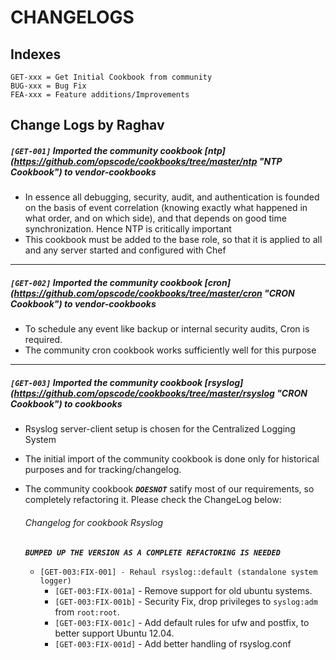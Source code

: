 # CHANGELOGS #

## Indexes ##
```
GET-xxx = Get Initial Cookbook from community
BUG-xxx = Bug Fix
FEA-xxx = Feature additions/Improvements
```

## Change Logs by Raghav ##

##### `[GET-001]` Imported the community cookbook [ntp] (https://github.com/opscode/cookbooks/tree/master/ntp "NTP Cookbook") to vendor-cookbooks #####

* In essence  all debugging, security, audit, and authentication is founded on the basis of event correlation (knowing exactly what happened in what order, and on which side), and that depends on good time synchronization. Hence NTP is critically important
* This cookbook must be added to the base role, so that it is applied to all and any server started and configured with Chef

---------

##### `[GET-002]` Imported the community cookbook [cron] (https://github.com/opscode/cookbooks/tree/master/cron "CRON Cookbook") to vendor-cookbooks #####

* To schedule any event like backup or internal security audits, Cron is required.
* The community cron cookbook works sufficiently well for this purpose

--------

##### `[GET-003]` Imported the community cookbook [rsyslog] (https://github.com/opscode/cookbooks/tree/master/rsyslog "CRON Cookbook") to cookbooks ####

* Rsyslog server-client setup is chosen for the Centralized Logging System
* The initial import of the community cookbook is done only for historical purposes and for tracking/changelog.
* The community cookbook *__`DOESNOT`__* satify most of our requirements, so completely refactoring it. Please check the ChangeLog below:

	###### Changelog for cookbook Rsyslog
	**_`BUMPED UP THE VERSION AS A COMPLETE REFACTORING IS NEEDED`_**

	* `[GET-003:FIX-001] - Rehaul rsyslog::default (standalone system logger)`
		* `[GET-003:FIX-001a]` - Remove support for old ubuntu systems.
		* `[GET-003:FIX-001b]` - Security Fix, drop privileges to `syslog:adm` from `root:root`.
		* `[GET-003:FIX-001c]` - Add default rules for ufw and postfix, to better support Ubuntu 12.04.
		* `[GET-003:FIX-001d]` - Add better handling of rsyslog.conf

